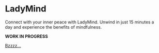 # LadyMind
Connect with your inner peace with LadyMind. Unwind in just 15 minutes a day and experience the benefits of mindfulness.


**WORK IN PROGRESS**

[Bzzzz...](https://ladymind.netlify.app/)
